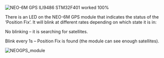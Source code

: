 

![NEO-6M GPS ILI9486  STM32F401 worked 100%](https://github.com/offpic/NEO-6M-GPS-ILI9486-STM32F401-worked-100-/assets/31142397/c4469d7b-6695-447b-80d2-b4e551e1acde)

There is an LED on the NEO-6M GPS module that indicates the status of the ‘Position Fix’. It will blink at different rates depending on which state it is in:

No blinking – it is searching for satellites.


Blink every 1s – Position Fix is found (the module can see enough satellites).


![NEOGPS_module](https://github.com/offpic/NEO-6M-GPS-ILI9486-STM32F401-worked-100-/assets/31142397/7ec67741-f188-4cc0-a7c3-289d903717b6)
